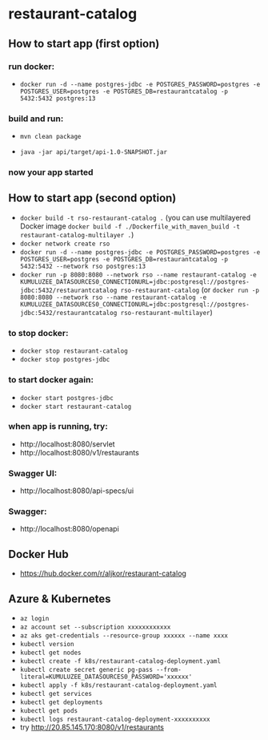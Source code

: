 # restaurant-catalog

## How to start app (first option)
### run docker:
- `docker run -d --name postgres-jdbc -e POSTGRES_PASSWORD=postgres -e POSTGRES_USER=postgres -e POSTGRES_DB=restaurantcatalog -p 5432:5432 postgres:13`

### build and run:

- `mvn clean package`

- `java -jar api/target/api-1.0-SNAPSHOT.jar`

### now your app started

## How to start app (second option)
- `docker build -t rso-restaurant-catalog .` (you can use multilayered Docker image `docker build -f ./Dockerfile_with_maven_build -t restaurant-catalog-multilayer .`)
- `docker network create rso`
- `docker run -d --name postgres-jdbc -e POSTGRES_PASSWORD=postgres -e POSTGRES_USER=postgres -e POSTGRES_DB=restaurantcatalog -p 5432:5432 --network rso postgres:13`
- `docker run -p 8080:8080 --network rso --name restaurant-catalog -e KUMULUZEE_DATASOURCES0_CONNECTIONURL=jdbc:postgresql://postgres-jdbc:5432/restaurantcatalog rso-restaurant-catalog` (or `docker run -p 8080:8080 --network rso --name restaurant-catalog -e KUMULUZEE_DATASOURCES0_CONNECTIONURL=jdbc:postgresql://postgres-jdbc:5432/restaurantcatalog rso-restaurant-multilayer`)


### to stop docker:
- `docker stop restaurant-catalog`
- `docker stop postgres-jdbc`

### to start docker again:
- `docker start postgres-jdbc`
- `docker start restaurant-catalog`

### when app is running, try:
- http://localhost:8080/servlet
- http://localhost:8080/v1/restaurants

### Swagger UI:
- http://localhost:8080/api-specs/ui

### Swagger:
- http://localhost:8080/openapi

## Docker Hub
- https://hub.docker.com/r/aljkor/restaurant-catalog

## Azure & Kubernetes
- `az login`
- `az account set --subscription xxxxxxxxxxxx`
- `az aks get-credentials --resource-group xxxxxx --name xxxx`
- `kubectl version`
- `kubectl get nodes`
- `kubectl create -f k8s/restaurant-catalog-deployment.yaml`
- `kubectl create secret generic pg-pass --from-literal=KUMULUZEE_DATASOURCES0_PASSWORD='xxxxxx'`
- `kubectl apply -f k8s/restaurant-catalog-deployment.yaml`
- `kubectl get services`
- `kubectl get deployments`
- `kubectl get pods`
- `kubectl logs restaurant-catalog-deployment-xxxxxxxxxx`
- try http://20.85.145.170:8080/v1/restaurants
